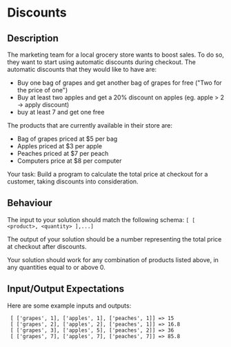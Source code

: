 # Discounts

## Description

The marketing team for a local grocery store wants to boost sales. To do so, they want to start using automatic discounts during checkout. The automatic discounts that they would like to have are:

- Buy one bag of grapes and get another bag of grapes for free ("Two for the price of one")
- Buy at least two apples and get a 20% discount on apples (eg. apple > 2  -> apply discount)
- buy at least 7 and get one free

The products that are currently available in their store are:

- Bag of grapes priced at $5 per bag
- Apples priced at $3 per apple
- Peaches priced at $7 per peach
- Computers price at $8 per computer

Your task: Build a program to calculate the total price at checkout for a customer, taking discounts into consideration.

## Behaviour

The input to your solution should match the following schema: `[ [ <product>, <quantity> ],...]`

The output of your solution should be a number representing the total price at checkout after discounts.

Your solution should work for any combination of products listed above, in any quantities equal to or above 0.

## Input/Output Expectations

Here are some example inputs and outputs:

```
 [ ['grapes', 1], ['apples', 1], ['peaches', 1]] => 15
 [ ['grapes', 2], ['apples', 2], ['peaches', 1]] => 16.8 
 [ ['grapes', 3], ['apples', 5], ['peaches', 2]] => 36
 [ ['grapes', 7], ['apples', 7], ['peaches', 7]] => 85.8
```
